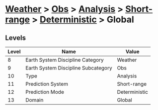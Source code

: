 # [Weather](../../../../..) > [Obs](../../../..) > [Analysis](../../..) > [Short-range](../..) > [Deterministic](..) > Global

## Levels

| Level | Name | Value |
|-----|-----|-----|
| 8 | Earth System Discipline Category | Weather |
| 9 | Earth System Discipline Subcategory | Obs |
| 10 | Type | Analysis |
| 11 | Prediction System | Short-range |
| 12 | Prediction Mode | Deterministic |
| 13 | Domain | Global |
